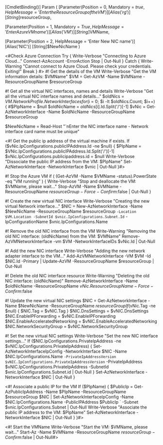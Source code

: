 [CmdletBinding()]
Param (
[Parameter(Position = 0, Mandatory = $true, HelpMessage = 'Enter the Resource Group of the VM')]
[Alias('rg')]
[String]$resourceGroup,

[Parameter(Position = 1, Mandatory = $True, HelpMessage = 'Enter Azure VM name')]
[Alias('VM')]
[String]$VMName,

[Parameter(Position = 2, HelpMessage = 'Enter New NIC name')]
[Alias('NIC')]
[String]$NewNicName
)

<#Check Azure Connection
Try {
Write-Verbose "Connecting to Azure Cloud..."
Connect-AzAccount -ErrorAction Stop | Out-Null
}
Catch {
Write-Warning "Cannot connect to Azure Cloud. Please check your credentials. Exiting!"
Break
}
#>
#! Get the details of the VM
Write-Verbose "Get the VM information details: $VMName"
$VM = Get-AzVM -Name $VMName -ResourceGroupName $resourceGroup

#! Get all the virtual NIC interfaces, names and details
Write-Verbose "Get all the virtual NIC interface names and details..."
$oldNics = $VM.NetworkProfile.NetworkInterfaces
for ($i = 0; $i -lt $oldNics.Count; $i++) {
#$PIpName = $null
$oldNicName = $oldNics[$i].Id.Split('/')[-1]
$vNic = Get-AzNetworkInterface -Name $oldNicName -ResourceGroupName $resourceGroup

$NewNicName = Read-Host "`nEnter the NIC interface name - Network interface card name must be unique"

<#! Get the public ip address of the virtual machine if exists.
If ($vNic.IpConfigurations.publicIPAddress.Id -ne $null) {
$PIpName = $VNic.IpConfigurations.publicIPAddress.Id.Split('/')[-1]
$vNic.IpConfigurations.publicipaddress.id = $null
Write-Verbose "Dissociate the public IP address from the VM: $PIpName"
Set-AzNetworkInterface -NetworkInterface $vnic | Out-Null
}#>

#! Stop the Azure VM
if ( (Get-AzVM -Name $VMName -status).PowerState -eq "VM running" ) {
Write-Verbose "Stop and deallocate the VM: $VMName, please wait..."
Stop-AzVM -Name $VMName -ResourceGroupName $resourceGroup -Force -Confirm:$false | Out-Null
}

#! Create the new virtual NIC interface
Write-Verbose "Creating the new virtual Network interface..."
$NIC = New-AzNetworkInterface -Name $NewNicName -ResourceGroupName $resourceGroup `
-Location $VM.Location -SubnetId $vnic.IpConfigurations.Subnet.Id `
-IpConfigurationName $vnic.IpConfigurations.Name

#! Remove the old NIC interface from the VM
Write-Warning "Removing the old NIC interface: $($oldNicName) from the VM: $VMName"
Remove-AzVMNetworkInterface -vm $VM -NetworkInterfaceIDs $vNic.Id | Out-Null

#! Add the new NIC interface
Write-Verbose "Adding the new network adapter interface to the VM..."
Add-AzVMNetworkInterface -VM $VM -Id $NIC.Id -Primary | Update-AzVM -ResourceGroupName $resourceGroup | Out-Null

#! Delete the old NIC interface resource
Write-Warning "Deleting the old NIC interface: $($oldNicName)"
Remove-AzNetworkInterface -Name $oldNicName -ResourceGroupName $vNic.ResourceGroupName -Force -Confirm:$false

#! Update the new virtual NIC settings
$NIC = Get-AzNetworkInterface -Name $NewNicName -ResourceGroupName $resourceGroup
If ($vNic.Tag -ne $null) {
$NIC.Tag = $vNIC.Tag
}
$NIC.DnsSettings = $vNIC.DnsSettings
$NIC.EnableIPForwarding = $vNIC.EnableIPForwarding
$NIC.EnableAcceleratedNetworking = $vNIC.EnableAcceleratedNetworking
$NIC.NetworkSecurityGroup = $vNIC.NetworkSecurityGroup

#! Set the new virtual NIC settings
Write-Verbose "Set the new NIC interface settings..."
If ($NIC.IpConfigurations.PrivateIpAddress -ne $vNIC.IpConfigurations.PrivateIpAddress) {
Set-AzNetworkInterfaceIpConfig -NetworkInterface $NIC -Name $NIC.IpConfigurations.Name `
-PrivateIpAddressVersion $vNIC.IpConfigurations.PrivateIpAddressVersion `
-PrivateIpAddress $vNIC.IpConfigurations.PrivateIpAddress -SubnetId $vnic.IpConfigurations.Subnet.id | Out-Null
}
Set-AzNetworkInterface -NetworkInterface $NIC | Out-Null
}

<#! Associate a public IP for the VM
If ($PIpName) {
$PublicIp = Get-AzPublicIpAddress -Name $PIpName -ResourceGroupName $resourceGroup
$NIC | Set-AzNetworkInterfaceIpConfig -Name $NIC.IpConfigurations.Name -PublicIPAddress $PublicIp `
-Subnet $vnic.IpConfigurations.Subnet | Out-Null
Write-Verbose "Associate the public IP address to the VM: $PIpName"
Set-AzNetworkInterface -NetworkInterface $NIC | Out-Null
}
}#>

<#! Start the VMName
Write-Verbose "Start the VM: $VMName, please wait..."
Start-Az -Name $VMName -ResourceGroupName $resourceGroup -Confirm:$false | Out-Null#>